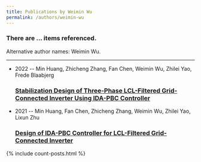 ```yaml
---
title: Publications by Weimin Wu
permalink: /authors/weimin-wu
---
```


<h3 id="number-posts">There are ... items referenced.</h3>
<p id='info-authors'>Alternative author names: Weimin Wu.</p>
<hr />
<ul class="post-list">
<li><span class='post-meta'>2022 -- Min Huang, Zhicheng Zhang, Fan Chen, Weimin Wu, Zhilei Yao, Frede Blaabjerg</span><h3><a class='post-link' href="{{ site.baseurl }}/stabilization-design-of-three-phase-lcl-filtered-grid-connected-inverter-using-ida-pbc-controller">Stabilization Design of Three-Phase LCL-Filtered Grid-Connected Inverter Using IDA-PBC Controller</a></h3></li>
<li><span class='post-meta'>2021 -- Min Huang, Fan Chen, Zhicheng Zhang, Weimin Wu, Zhilei Yao, Lixun Zhu</span><h3><a class='post-link' href="{{ site.baseurl }}/design-of-ida-pbc-controller-for-lcl-filtered-grid-connected-inverter">Design of IDA-PBC Controller for LCL-Filtered Grid-Connected Inverter</a></h3></li>

</ul>
{% include count-posts.html %}
